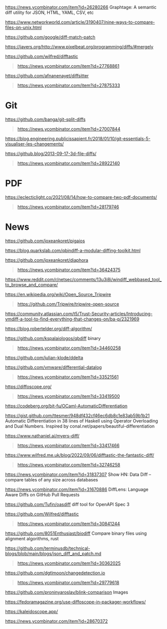 https://news.ycombinator.com/item?id=26280266 Graphtage: A semantic diff utility for JSON, HTML, YAML, CSV, etc

https://www.networkworld.com/article/3190407/nine-ways-to-compare-files-on-unix.html

https://github.com/google/diff-match-patch

https://javers.org/http://www.pixelbeat.org/programming/diffs/#mergely

https://github.com/wilfred/difftastic
> https://news.ycombinator.com/item?id=27768861

https://github.com/afnanenayet/diffsitter
> https://news.ycombinator.com/item?id=27875333

# Git
https://github.com/banga/git-split-diffs
> https://news.ycombinator.com/item?id=27007844

https://blog.engineering.publicissapient.fr/2018/01/10/git-essentials-5-visualiser-les-changements/

https://github.blog/2013-09-17-3d-file-diffs/
> https://news.ycombinator.com/item?id=28922140

# PDF
https://eclecticlight.co/2021/08/14/how-to-compare-two-pdf-documents/
> https://news.ycombinator.com/item?id=28179746

# News
https://github.com/joxeankoret/pigaios

https://blog.quarkslab.com/qbindiff-a-modular-diffing-toolkit.html

https://github.com/joxeankoret/diaphora
> https://news.ycombinator.com/item?id=36424375

https://www.reddit.com/r/netsec/comments/13u3i8i/windiff_webbased_tool_to_browse_and_compare/

https://en.wikipedia.org/wiki/Open_Source_Tripwire
> https://github.com/Tripwire/tripwire-open-source

https://community.atlassian.com/t5/Trust-Security-articles/Introducing-vmdiff-a-tool-to-find-everything-that-changes-on/ba-p/2321969

https://blog.robertelder.org/diff-algorithm/

https://github.com/kspalaiologos/qbdiff binary
> https://news.ycombinator.com/item?id=34460258

https://github.com/julian-klode/ddelta

https://github.com/vmware/differential-datalog
> https://news.ycombinator.com/item?id=33521561

https://diffoscope.org/
> https://news.ycombinator.com/item?id=33419500

https://codeberg.org/bit-fu/OCaml-AutomaticDifferentiation

https://gist.github.com/ttesmer/948df432cf46ec6db8c1e83ab59b1b21 Automatic Differentiation in 38 lines of Haskell using Operator Overloading and Dual Numbers. Inspired by conal.net/papers/beautiful-differentiation

https://www.nathaniel.ai/myers-diff/
> https://news.ycombinator.com/item?id=33417466

https://www.wilfred.me.uk/blog/2022/09/06/difftastic-the-fantastic-diff/
> https://news.ycombinator.com/item?id=32746258

https://news.ycombinator.com/item?id=31837307 Show HN: Data Diff – compare tables of any size across databases

https://news.ycombinator.com/item?id=31670886 DiffLens: Language Aware Diffs on GitHub Pull Requests

https://github.com/Tufin/oasdiff diff tool for OpenAPI Spec 3

https://github.com/Wilfred/difftastic
> https://news.ycombinator.com/item?id=30841244

https://github.com/8051Enthusiast/biodiff Compare binary files using alignment algorithms, rust

https://github.com/terminusdb/technical-blogs/blob/main/blogs/json_diff_and_patch.md
> https://news.ycombinator.com/item?id=30362025

https://github.com/dgtlmoon/changedetection.io
> https://news.ycombinator.com/item?id=29779618

https://github.com/proninyaroslav/blink-comparison Images

https://fedoramagazine.org/use-diffoscope-in-packager-workflows/

https://kaleidoscope.app/

https://news.ycombinator.com/item?id=28670372



